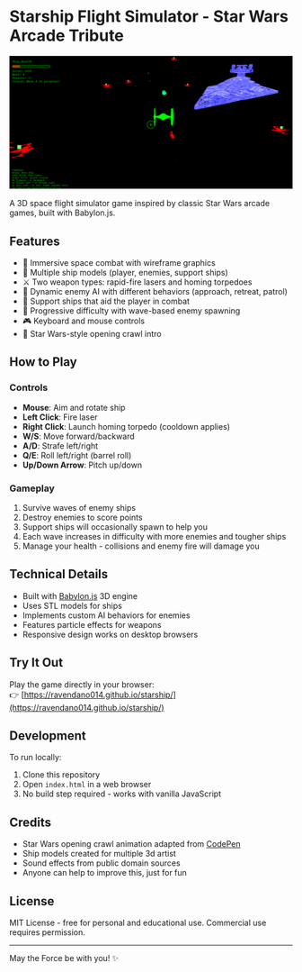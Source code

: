 # Starship Flight Simulator - Star Wars Arcade Tribute

![Game Screenshot](https://raw.githubusercontent.com/ravendano014/starship/main/screenshot.png)

A 3D space flight simulator game inspired by classic Star Wars arcade games, built with Babylon.js.

## Features

- 🌌 Immersive space combat with wireframe graphics
- 🚀 Multiple ship models (player, enemies, support ships)
- ⚔️ Two weapon types: rapid-fire lasers and homing torpedoes
- 🌠 Dynamic enemy AI with different behaviors (approach, retreat, patrol)
- 🤝 Support ships that aid the player in combat
- 🌟 Progressive difficulty with wave-based enemy spawning
- 🎮 Keyboard and mouse controls
- 🎥 Star Wars-style opening crawl intro

## How to Play

### Controls

- **Mouse**: Aim and rotate ship
- **Left Click**: Fire laser
- **Right Click**: Launch homing torpedo (cooldown applies)
- **W/S**: Move forward/backward
- **A/D**: Strafe left/right
- **Q/E**: Roll left/right (barrel roll)
- **Up/Down Arrow**: Pitch up/down

### Gameplay

1. Survive waves of enemy ships
2. Destroy enemies to score points
3. Support ships will occasionally spawn to help you
4. Each wave increases in difficulty with more enemies and tougher ships
5. Manage your health - collisions and enemy fire will damage you

## Technical Details

- Built with [Babylon.js](https://www.babylonjs.com/) 3D engine
- Uses STL models for ships
- Implements custom AI behaviors for enemies
- Features particle effects for weapons
- Responsive design works on desktop browsers

## Try It Out

Play the game directly in your browser:  
👉 [https://ravendano014.github.io/starship/](https://ravendano014.github.io/starship/)

## Development

To run locally:

1. Clone this repository
2. Open `index.html` in a web browser
3. No build step required - works with vanilla JavaScript

## Credits

- Star Wars opening crawl animation adapted from [CodePen](https://codepen.io/TimPietrusky/pen/AGrxGb)
- Ship models created for multiple 3d artist
- Sound effects from public domain sources
- Anyone can help to improve this, just for fun

## License

MIT License - free for personal and educational use. Commercial use requires permission.

---

May the Force be with you! ✨
